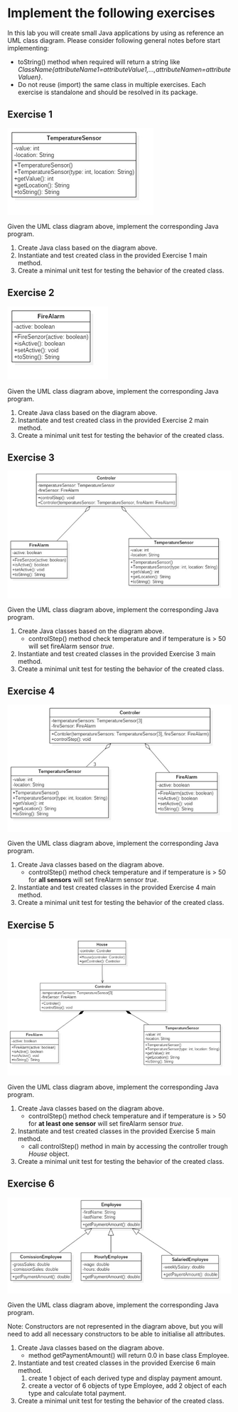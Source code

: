 # Implement the following exercises

In this lab you will create small Java applications by using as reference an UML class diagram. Please consider following general notes before start implementing:
- toString() method when required will return a string like *ClassName{attributeName1=attributeValue1,...,attributeNamen=attributeValuen}*.
- Do not reuse (import) the same class in multiple exercises. Each exercise is standalone and should be resolved in its package.


## Exercise 1
![Exercise 1 image](docs/ex1.jpg)

Given the UML class diagram above, implement the corresponding Java program.

1. Create Java class based on the diagram above. 
2. Instantiate and test created class in the provided Exercise 1 main method.
3. Create a minimal unit test for testing the behavior of the created class.


## Exercise 2
![Exercise 2 image](docs/ex2.jpg)

Given the UML class diagram above, implement the corresponding Java program.

1. Create Java class based on the diagram above. 
2. Instantiate and test created class in the provided Exercise 2 main method.
3. Create a minimal unit test for testing the behavior of the created class.

## Exercise 3 
![Exercise 3 image](docs/ex3.jpg)

Given the UML class diagram above, implement the corresponding Java program.

1. Create Java classes based on the diagram above. 
    * controlStep() method check temperature and if temperature is > 50 will set fireAlarm sensor *true*.
2. Instantiate and test created classes in the provided Exercise 3 main method.
3. Create a minimal unit test for testing the behavior of the created class.


## Exercise 4
![Exercise 4 image](docs/ex4.jpg)

Given the UML class diagram above, implement the corresponding Java program.

1. Create Java classes based on the diagram above. 
    * controlStep() method check temperature and if temperature is > 50 for **all sensors** will set fireAlarm sensor *true*.
2. Instantiate and test created classes in the provided Exercise 4 main method.
3. Create a minimal unit test for testing the behavior of the created class.

## Exercise 5 
![Exercise 5 image](docs/ex5.jpg)

Given the UML class diagram above, implement the corresponding Java program.

1. Create Java classes based on the diagram above. 
    * controlStep() method check temperature and if temperature is > 50 for **at least one sensor** will set fireAlarm sensor *true*.
2. Instantiate and test created classes in the provided Exercise 5 main method.
    * call controlStep() method in main by accessing the controller trough *House* object.
3. Create a minimal unit test for testing the behavior of the created class.

## Exercise 6 
![Exercise 5 image](docs/ex6.jpg)

Given the UML class diagram above, implement the corresponding Java program.

Note: Constructors are not represented in the diagram above, but you will need to add all necessary constructors to be able to initialise all attributes. 

1. Create Java classes based on the diagram above. 
    * method getPaymentAmount() will return 0.0 in base class Employee.
2. Instantiate and test created classes in the provided Exercise 6 main method. 
    1. create 1 object of each derived type and display payment amount.
    2. create a vector of 6 objects of type Employee, add 2 object of each type and calculate total payment.
3. Create a minimal unit test for testing the behavior of the created class.


